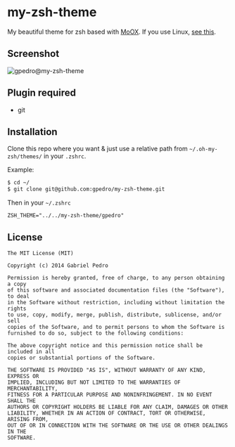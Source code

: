 # my-zsh-theme
My beautiful theme for zsh based with [MoOX](https://github.com/MoOx/oh-my-zsh-more-themes). If you use Linux, [see this](https://github.com/gpedro/MATE-iTerm-colors).

## Screenshot
![gpedro@my-zsh-theme](http://i.imgur.com/NM9X7CL.png)

## Plugin required

* git

## Installation
Clone this repo where you want & just use a relative path from `~/.oh-my-zsh/themes/` in your `.zshrc`.

Example: 

```bash
$ cd ~/
$ git clone git@github.com:gpedro/my-zsh-theme.git
```

Then in your `~/.zshrc`

```
ZSH_THEME="../../my-zsh-theme/gpedro"
```

## License
```
The MIT License (MIT)

Copyright (c) 2014 Gabriel Pedro

Permission is hereby granted, free of charge, to any person obtaining a copy
of this software and associated documentation files (the "Software"), to deal
in the Software without restriction, including without limitation the rights
to use, copy, modify, merge, publish, distribute, sublicense, and/or sell
copies of the Software, and to permit persons to whom the Software is
furnished to do so, subject to the following conditions:

The above copyright notice and this permission notice shall be included in all
copies or substantial portions of the Software.

THE SOFTWARE IS PROVIDED "AS IS", WITHOUT WARRANTY OF ANY KIND, EXPRESS OR
IMPLIED, INCLUDING BUT NOT LIMITED TO THE WARRANTIES OF MERCHANTABILITY,
FITNESS FOR A PARTICULAR PURPOSE AND NONINFRINGEMENT. IN NO EVENT SHALL THE
AUTHORS OR COPYRIGHT HOLDERS BE LIABLE FOR ANY CLAIM, DAMAGES OR OTHER
LIABILITY, WHETHER IN AN ACTION OF CONTRACT, TORT OR OTHERWISE, ARISING FROM,
OUT OF OR IN CONNECTION WITH THE SOFTWARE OR THE USE OR OTHER DEALINGS IN THE
SOFTWARE.
```

